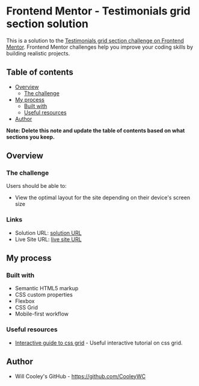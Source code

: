 # Frontend Mentor - Testimonials grid section solution

This is a solution to the [Testimonials grid section challenge on Frontend Mentor](https://www.frontendmentor.io/challenges/testimonials-grid-section-Nnw6J7Un7). Frontend Mentor challenges help you improve your coding skills by building realistic projects. 

## Table of contents

- [Overview](#overview)
  - [The challenge](#the-challenge)
- [My process](#my-process)
  - [Built with](#built-with)
  - [Useful resources](#useful-resources)
- [Author](#author)


**Note: Delete this note and update the table of contents based on what sections you keep.**

## Overview

### The challenge

Users should be able to:

- View the optimal layout for the site depending on their device's screen size




### Links

- Solution URL: [solution URL](https://github.com/CooleyWC/frontend-mentor-testimonials-grid)
- Live Site URL: [live site URL](https://cooleywc.github.io/frontend-mentor-testimonials-grid/)

## My process

### Built with

- Semantic HTML5 markup
- CSS custom properties
- Flexbox
- CSS Grid
- Mobile-first workflow



### Useful resources

- [Interactive guide to css grid](https://www.joshwcomeau.com/css/interactive-guide-to-grid/) - Useful interactive tutorial on css grid.


## Author

- Will Cooley's GitHub - https://github.com/CooleyWC


